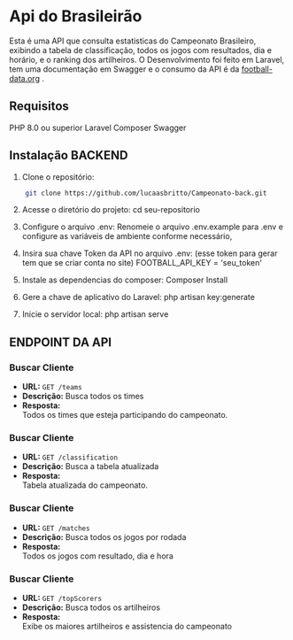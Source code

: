 # Api do Brasileirão
Esta é uma API que consulta estatisticas do Campeonato Brasileiro, exibindo a tabela de classificação, todos os jogos com resultados, dia e horário, e o ranking dos artilheiros. O Desenvolvimento foi feito em Laravel, tem uma documentação em Swagger e o consumo da API é da  [football-data.org](https://www.football-data.org/) .

## Requisitos
PHP 8.0 ou superior
Laravel
Composer
Swagger

## Instalação BACKEND

1. Clone o repositório:
```bash    
    git clone https://github.com/lucaasbritto/Campeonato-back.git
```

2. Acesse o diretório do projeto:
    cd seu-repositorio

3. Configure o arquivo .env:
    Renomeie o arquivo .env.example para .env e configure as variáveis de ambiente conforme necessário,

4. Insira sua chave Token da API no arquivo .env: (esse token para gerar tem que se criar conta no site)
    FOOTBALL_API_KEY = 'seu_token'

5. Instale as dependencias do composer:
    Composer Install

6. Gere a chave de aplicativo do Laravel:
    php artisan key:generate

7. Inicie o servidor local:
    php artisan serve


## ENDPOINT DA API


### Buscar Cliente

- **URL:** `GET /teams`
- **Descrição:** Busca todos os times
- **Resposta:**    
    Todos os times que esteja participando do campeonato.


### Buscar Cliente
- **URL:** `GET /classification`
- **Descrição:** Busca a tabela atualizada
- **Resposta:**    
    Tabela atualizada do campeonato.


### Buscar Cliente
- **URL:** `GET /matches`
- **Descrição:** Busca todos os jogos por rodada
- **Resposta:**    
    Todos os jogos com resultado, dia e hora

### Buscar Cliente
- **URL:** `GET /topScorers`
- **Descrição:** Busca todos os artilheiros
- **Resposta:**    
    Exibe os maiores artilheiros e assistencia do campeonato

